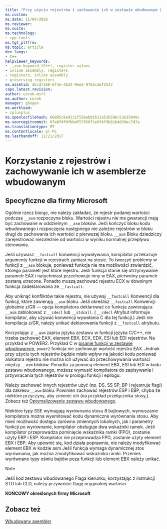 ```yaml
---
title: "Przy użyciu rejestrów i zachowanie ich w zestawie wbudowanym | Dokumentacja firmy Microsoft"
ms.custom: 
ms.date: 11/04/2016
ms.reviewer: 
ms.suite: 
ms.technology:
- cpp-tools
ms.tgt_pltfrm: 
ms.topic: article
dev_langs:
- C++
helpviewer_keywords:
- __asm keyword [C++], register values
- inline assembly, registers
- registers, inline assembly
- preserving registers
ms.assetid: dbcd7360-6f3e-4b22-9ee2-9f65ca6f2543
caps.latest.revision: 
author: corob-msft
ms.author: corob
manager: ghogen
ms.workload:
- cplusplus
ms.openlocfilehash: 66805c6e9331f55beb01b13a536596c53e35049c
ms.sourcegitcommit: 8fa8fdf0fbb4f57950f1e8f4f9b81b4d39ec7d7a
ms.translationtype: MT
ms.contentlocale: pl-PL
ms.lasthandoff: 12/21/2017
---
```

# <a name="using-and-preserving-registers-in-inline-assembly"></a>Korzystanie z rejestrów i zachowywanie ich w asemblerze wbudowanym
## <a name="microsoft-specific"></a>Specyficzne dla firmy Microsoft  
 Ogólnie rzecz biorąc, nie należy zakładać, że rejestr podanej wartości podczas `__asm` rozpoczyna bloku. Wartości rejestru nie ma gwarancji mają być zachowane w oddzielnym `__asm` bloków. Jeśli kończyć bloku kodu wbudowanego i rozpoczęcia następnego nie zależne rejestrów w bloku drugi do zachowania ich wartości z pierwszej bloku. `__asm` Bloku dziedziczy zarejestrować niezależnie od wartości w wyniku normalnej przepływu sterowania.  
  
 Jeśli używasz `__fastcall` konwencji wywoływania, kompilator przekazuje argumenty funkcji w rejestrach zamiast na stosie. To tworzyć problemy w funkcji z `__asm` blokuje, ponieważ funkcja nie ma możliwości stwierdzić, którego parametr jest które rejestru. Jeśli funkcja stanie się otrzymywanie parametr EAX i natychmiast przechowuje inny w EAX, pierwotny parametr zostaną utracone. Ponadto muszą zachować rejestru ECX w dowolnym funkcja zadeklarowana ze `__fastcall`.  
  
 Aby uniknąć konfliktów takie rejestru, nie używaj `__fastcall` Konwencji dla funkcji, które zawierają `__asm` bloku. Jeśli określisz `__fastcall` Konwencji globalnie z/GR — opcja kompilatora deklarować co funkcja zawierająca `__asm` zablokować z `__cdecl` lub `__stdcall`. ( `__cdecl` Atrybut informuje kompilator, aby używać konwencji wywołania C dla tej funkcji.) Jeśli nie kompilacja z/GR, należy unikać deklarowania funkcji z `__fastcall` atrybutu.  
  
 Korzystając z `__asm` zapisu języka zestawu w funkcji języka C/C++, nie trzeba zachować EAX, element EBX, ECX, EDX, ESI lub EDI rejestrów. Na przykład w POWER2. Przykład C w [pisanie funkcji w zestawie wbudowanym](../../assembler/inline/writing-functions-with-inline-assembly.md), `power2` funkcja nie zachowuje wartość rejestru EAX. Jednak przy użyciu tych rejestrów będzie miało wpływ na jakości kodu ponieważ alokatora rejestru nie można ich używać do przechowywania wartości między `__asm` bloków. Ponadto za pomocą element EBX, ESI lub EDI w kodu zestawu wbudowanego, możesz wymusić kompilatora do zapisywania i przywracania tych rejestrów w prologu funkcji i epilogu.  
  
 Należy zachować innych rejestrów użyć (np. DS, SS SP, BP i rejestruje flagi) dla zakresu `__asm` bloku. Powinien zachować rejestrów ESP i EBP, chyba że niektóre przyczyny, aby zmienić ich (na przykład przełącznika stosy,). Zobacz też [Optymalizowanie zestawu wbudowanego](../../assembler/inline/optimizing-inline-assembly.md).  
  
 Niektóre typy SSE wymagają wyrównania stosu 8 bajtowych, wymuszanie kompilatora można wyemitować kodu dynamiczne wyrównania stosu. Aby mieć możliwość dostępu zarówno zmiennych lokalnych, jak i parametry funkcji po wyrównanie, kompilator obsługuje dwa wskaźniki ramek.  Jeśli kompilator przeprowadza pominięcie wskaźnika ramki (FPO), zostanie użyty EBP i ESP.  Kompilator nie przeprowadza FPO, zostanie użyty element EBX i EBP. Aby upewnić się, kod działa poprawnie, nie należy modyfikować element EBX w kodzie asm Jeśli funkcja wymaga dynamicznej stos wyrównania, jak można zmodyfikować wskaźnika ramki. Przenieś wyrównane typy ośmiu bajtów poza funkcji lub element EBX należy unikać.  
  
> [!NOTE]
>  Jeśli kod zestawu wbudowanego Flaga kierunku, korzystając z instrukcji STD lub CLD, należy przywrócić flagę oryginalnej wartości.  
  
 **KOŃCOWY określonych firmy Microsoft**  
  
## <a name="see-also"></a>Zobacz też  
 [Wbudowany asembler](../../assembler/inline/inline-assembler.md)